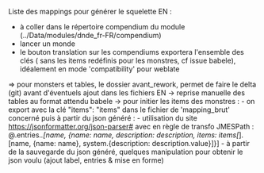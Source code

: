 Liste des mappings pour générer le squelette EN : 
 - à coller dans le répertoire compendium du module (../Data/modules/dnde_fr-FR/compendium)
 - lancer un monde
 - le bouton translation sur les compendiums exportera l'ensemble des clés ( sans les items redéfinis pour les monstres, cf issue babele), idéalement en mode 'compatibility' pour weblate

 => pour monsters et tables, le dossier avant_rework, permet de faire le delta (git) avant d'éventuels ajout dans les fichiers EN
    -> reprise manuelle des tables au format attendu babele
    -> pour initier les items des monstres : 
        - on export avec la clé "items": "items" dans le fichier de 'mapping_brut' concerné
        puis à partir du json généré : 
        - utilisation du site https://jsonformatter.org/json-parser# avec en règle de transfo JMESPath : 
           @.entries.*.[name, {name: name, description: description, items: items[*].[name, {name: name}, system.{description: description.value}]}]
        - à partir de la sauvegarde du json généré, quelques manipulation pour obtenir le json voulu  (ajout label, entries & mise en forme)